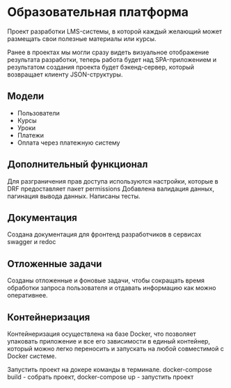 # Образовательная платформа

Проект разработки LMS-системы, в которой каждый желающий может размещать свои 
полезные материалы или курсы.

Ранее в проектах мы могли сразу видеть визуальное отображение результата разработки, 
теперь работа будет над SPA-приложением и результатом создания проекта будет бэкенд-сервер, 
который возвращает клиенту JSON-структуры.

## Модели

- Пользователи
- Курсы
- Уроки
- Платежи
- Оплата через платежную систему

## Дополнительный функционал

Для разграничения прав доступа используются настройки, 
которые в DRF предоставляет пакет permissions
Добавлена валидация данных, пагинация вывода данных. Написаны тесты.

## Документация

Создана документация для фронтенд разработчиков в сервисах
swagger и redoc

## Отложенные задачи

Созданы отложенные и фоновые задачи, чтобы сокращать время обработки запроса пользователя 
и отдавать информацию как можно оперативнее.

## Контейнеризация

Контейнеризация осуществлена на базе Docker, что позволяет упаковать приложение 
и все его зависимости в единый контейнер, который можно легко переносить 
и запускать на любой совместимой с Docker системе.

Запустить проект на докере команды в терминале.
docker-compose build - собрать проект,
docker-compose up - запустить проект